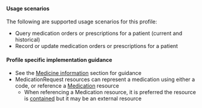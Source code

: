 #### Usage scenarios

The following are supported usage scenarios for this profile:

- Query medication orders or prescriptions for a patient (current and historical)
- Record or update medication orders or prescriptions for a patient


#### Profile specific implementation guidance
- See the [Medicine information](guidance.html#medicine-information) section for guidance 
- MedicationRequest resources can represent a medication using either a code, or reference a [Medication](http://hl7.org/fhir/R4/medication.html) resource
  - When referencing a Medication resource, it is preferred the resource is [contained](http://hl7.org/fhir/R4/references.html#contained) but it may be an external resource